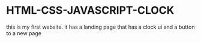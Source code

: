 # HTML-CSS-JAVASCRIPT-CLOCK
this is my first website. it has a landing page that has a clock ui and a button to a new page
